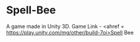 # Spell-Bee
A game made in Unity 3D.
Game Link - <ahref = https://play.unity.com/mg/other/build-7oi>Spell Bee</a>
